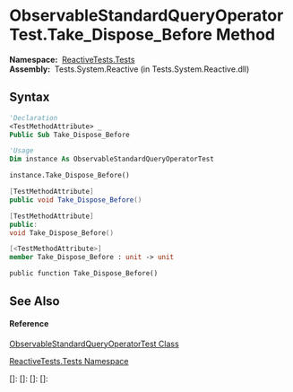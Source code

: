 # ObservableStandardQueryOperatorTest.Take\_Dispose\_Before Method

**Namespace:**  [ReactiveTests.Tests](ReactiveTests.Tests\ReactiveTests.Tests.md)  
**Assembly:**  Tests.System.Reactive (in Tests.System.Reactive.dll)

## Syntax

```vb
'Declaration
<TestMethodAttribute> _
Public Sub Take_Dispose_Before
```

```vb
'Usage
Dim instance As ObservableStandardQueryOperatorTest

instance.Take_Dispose_Before()
```

```csharp
[TestMethodAttribute]
public void Take_Dispose_Before()
```

```c++
[TestMethodAttribute]
public:
void Take_Dispose_Before()
```

```fsharp
[<TestMethodAttribute>]
member Take_Dispose_Before : unit -> unit 
```

```jscript
public function Take_Dispose_Before()
```

## See Also

#### Reference

[ObservableStandardQueryOperatorTest Class](ObservableStandardQueryOperatorTest\ObservableStandardQueryOperatorTest.md)

[ReactiveTests.Tests Namespace](ReactiveTests.Tests\ReactiveTests.Tests.md)

[]: 
[]: 
[]: 
[]: 